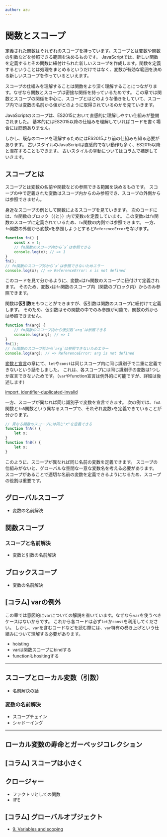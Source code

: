 ```yaml
---
author: azu
---
```


# 関数とスコープ

定義された関数はそれぞれのスコープを持っています。スコープとは変数や関数の引数などを参照できる範囲を決めるものです。
JavaScriptでは、新しい関数を定義するとその関数に紐付けられた新しいスコープを作成します。関数を定義するということは処理をまとめるというだけではなく、変数が有効な範囲を決める新しいスコープを作っているといえます。

スコープの仕組みを理解することは関数をより深く理解することにつながります。なぜなら関数とスコープは密接な関係を持っているためです。
この章では関数とスコープの関係を中心に、スコープとはどのような働きをしていて、スコープ内では変数の名前から値がどのように取得されているのかを見ていきます。

JavaScriptのスコープは、ES2015において直感的に理解しやすい仕組みが整備されました。
基本的にはES2015以降の仕組みを理解していればコードを書く場合には問題ありません。

しかし、既存のコードを理解するためにはES2015より前の仕組みも知る必要があります。
古いスタイルのJavaScriptは直感的でない動作も多く、ES2015以降と混在することもできます。
古いスタイルの挙動についてはコラムで補足していきます。

## スコープとは

スコープとは変数の名前や関数などの参照できる範囲を決めるものです。
スコープの中で定義された変数はスコープ内からのみ参照でき、スコープの外側からは参照できません。

身近なスコープの例として関数によるスコープを見ていきます。
次のコードには、`fn`関数のブロック（`{`と`}`）内で変数`x`を定義しています。
この変数`x`は`fn`関数のスコープに定義されているため、`fn`関数の内側では参照できます。
一方、`fn`関数の外側から変数`x`を参照しようとすると`ReferenceError`をなげます。

```js
function fn() {
    const x = 1;
    // fn関数のスコープ内から`x`は参照できる
    console.log(x); // => 1
}
fn();
// fn関数のスコープ外から`x`は参照できないためエラー
console.log(x); // => ReferenceError: x is not defined
```

このコードを見て分かるように、変数`x`は`fn`関数のスコープに紐付けて定義されます。
そのため、変数`x`は`fn`関数のスコープ内（関数のブロック内）からのみ参照できます。

関数は**仮引数**をもつことができますが、仮引数は関数のスコープに紐付けて定義します。
そのため、仮引数はその関数の中でのみ参照が可能で、関数の外からは参照できません。

<!-- Note: 関数の仮引数はvarで宣言されたものと同じ扱い

関数の宣言
- Set F.[[FormalParameters]] to ParameterList.
- https://tc39.github.io/ecma262/#sec-functioninitialize
- function objectの[[Environment]]ではなく、[[FormalParameters]]に代入される
- 仮引数は関数のスコープではなくfunction objectに紐づく

関数の初期化処理
- https://tc39.github.io/ecma262/#sec-functiondeclarationinstantiation
- [[FormalParameters]]は初期化時に`varEnv`に対して代入される
- つまり、仮引数はvarで宣言しているのと同じになる
- スコープという意味では内側のみから参照でき、外からは参照できないという点で同じ

 -->

```js
function fn(arg) {
    // fn関数のスコープ内から仮引数`arg`は参照できる
    console.log(arg); // => 1
}
fn(1);
// fn関数のスコープ外から`arg`は参照できないためエラー
console.log(arg); // => ReferenceError: arg is not defined
```

[変数と宣言](../variables/README.md)の章にて、`let`や`const`は同じスコープ内に同じ識別子で二重に定義できないという話をしました。
これは、各スコープには同じ識別子の変数は1つしか宣言できないためです。（`var`やfunction宣言は例外的に可能ですが、詳細は後述します）

[import, identifier-duplicated-invalid](./src/identifier-duplicated-invalid)

一方、スコープが異なれば同じ識別子で変数を宣言できます。
次の例では、`fnA`関数と`fnB`関数という異なるスコープで、それぞれ変数`x`を定義できていることが分かります。

```js
// 異なる関数のスコープには同じ"x"を定義できる
function fnA() {
    let x;
}
function fnB() {
    let x;
}
```

このように、スコープが異なれば同じ名前の変数を定義できます。
スコープの仕組みがないと、グローバルな空間な一意な変数名を考える必要があります。
スコープがあることで適切な名前の変数を定義できるようになるため、スコープの役割は重要です。

## グローバルスコープ

- 変数の名前解決

## 関数スコープ

### スコープと名前解決

- 変数と引数の名前解決

## ブロックスコープ

- 変数の名前解決

## [コラム] varの例外

この章では意図的に`var`についての解説を省いています。なぜなら`var`を使うべきケースはないからです。
これから各コードは必ず`let`か`const`を利用してください。
しかし、`var`を含むコードなどを読む際には、`var`特有の巻き上げという仕組みについて理解する必要があります。

- hoisting
- varは関数スコープにbindする
- functionもhositingする

----

## スコープとローカル変数（引数）

- 名前解決の話

### 変数の名前解決

- スコープチェイン
- シャドーイング

----

## ローカル変数の寿命とガーベッジコレクション

## [コラム] スコープは小さく

## クロージャー

- ファクトリとしての関数
- IIFE

## [コラム] グローバルオブジェクト

- [9. Variables and scoping](http://exploringjs.com/es6/ch_variables.html#sect_global-object "9. Variables and scoping")

